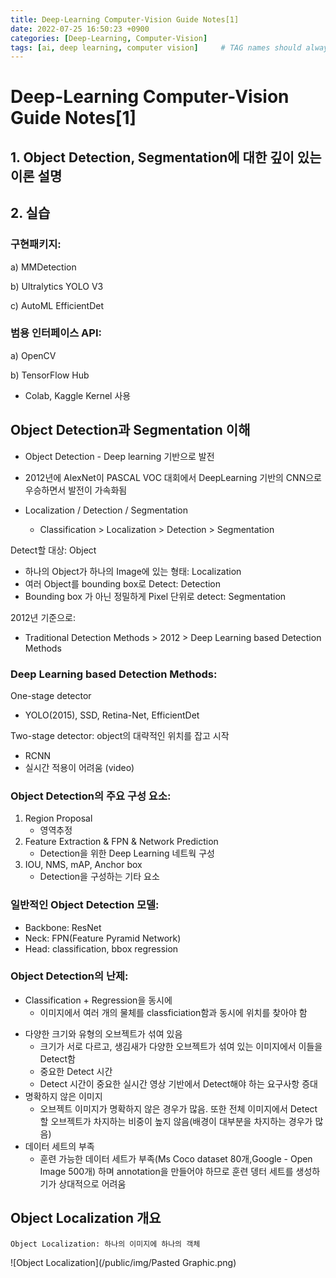 ```yaml
---
title: Deep-Learning Computer-Vision Guide Notes[1]
date: 2022-07-25 16:50:23 +0900
categories: [Deep-Learning, Computer-Vision]
tags: [ai, deep learning, computer vision]     # TAG names should always be lowercase
---
```

# Deep-Learning Computer-Vision Guide Notes[1]


## 1. Object Detection, Segmentation에 대한 깊이 있는 이론 설명
## 2. 실습

### 구현패키지:
	
a) MMDetection
	
b) Ultralytics YOLO V3
	
c) AutoML EfficientDet
		
### 범용 인터페이스 API:

a) OpenCV
	
b) TensorFlow Hub

- Colab, Kaggle Kernel 사용


## Object Detection과 Segmentation 이해

* Object Detection - Deep learning 기반으로 발전
* 2012년에 AlexNet이 PASCAL VOC 대회에서 DeepLearning 기반의 CNN으로 우승하면서 발전이 가속화됨


* Localization / Detection / Segmentation
	* Classification > Localization > Detection > Segmentation

Detect할 대상: Object
	
* 하나의 Object가 하나의 Image에 있는 형태: Localization
* 여러 Object를 bounding box로 Detect: Detection
* Bounding box 가 아닌 정밀하게 Pixel 단위로 detect: Segmentation

2012년 기준으로:

* Traditional Detection Methods > 2012 > Deep Learning based Detection Methods

### Deep Learning based Detection Methods:

One-stage detector

* YOLO(2015), SSD, Retina-Net, EfficientDet

Two-stage detector: object의 대략적인 위치를 잡고 시작

* RCNN
* 실시간 적용이 어려움 (video)

### Object Detection의 주요 구성 요소:

1. Region Proposal 				
	* 영역추정
2. Feature Extraction & FPN & Network Prediction
	* Detection을 위한 Deep Learning 네트웍 구성
3.  IOU, NMS, mAP, Anchor box			
	* Detection을 구성하는 기타 요소

### 일반적인 Object Detection 모델:
- Backbone: ResNet
- Neck: FPN(Feature Pyramid Network)
- Head: classification, bbox regression

### Object Detection의 난제:

* Classification + Regression을 동시에
	- 이미지에서 여러 개의 물체를 classficiation함과 동시에 위치를 찾아야 함
- 다양한 크기와 유형의 오브젝트가 섞여 있음
	- 크기가 서로 다르고, 생김새가 다양한 오브젝트가 섞여 있는 	이미지에서 이들을 Detect함
	- 중요한 Detect 시간
	- Detect 시간이 중요한 실시간 영상 기반에서 Detect해야 하는 요구사항 증대
- 명확하지 않은 이미지
	- 오브젝트 이미지가 명확하지 않은 경우가 많음. 또한 전체 이미지에서 Detect할 오브젝트가 차지하는 비중이 높지 않음(배경이 대부분을 차지하는 경우가 많음)
- 데이터 세트의 부족
	- 훈련 가능한 데이터 세트가 부족(Ms Coco dataset 80개,Google - Open Image 500개) 하며 annotation을 만들어야 하므로 훈련 뎅터 세트를 생성하기가 상대적으로 어려움

## Object Localization 개요
	Object Localization: 하나의 이미지에 하나의 객체
	
![Object Localization](/public/img/Pasted Graphic.png)